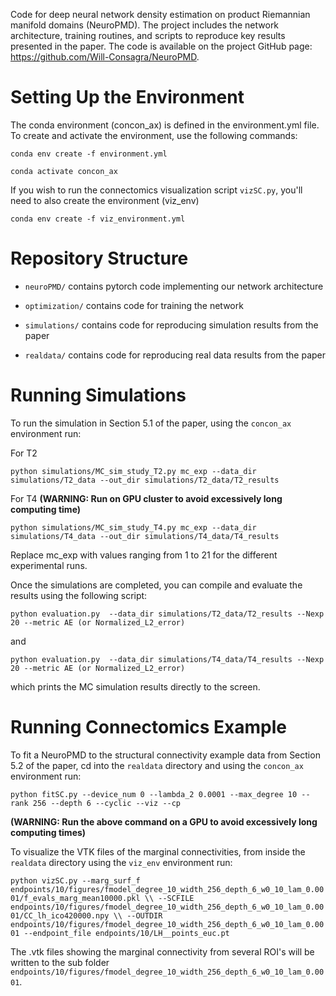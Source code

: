 Code for deep neural network density estimation on product Riemannian manifold domains (NeuroPMD). 
The project includes the network architecture, training routines, and scripts to reproduce key results presented in the paper. 
The code is available on the project GitHub page: https://github.com/Will-Consagra/NeuroPMD.

# Setting Up the Environment

The conda environment (concon_ax) is defined in the environment.yml file. To create and activate the environment, use the following commands:

`conda env create -f environment.yml` 

`conda activate concon_ax`

If you wish to run the connectomics visualization script `vizSC.py`, you'll need to also create the environment (viz_env)

`conda env create -f viz_environment.yml` 


# Repository Structure

- `neuroPMD/` contains pytorch code implementing our network architecture

- `optimization/` contains code for training the network 

- `simulations/` contains code for reproducing simulation results from the paper 

- `realdata/` contains code for reproducing real data results from the paper 

# Running Simulations

To run the simulation in Section 5.1 of the paper, using the `concon_ax` environment run:

For T2

`python simulations/MC_sim_study_T2.py mc_exp --data_dir simulations/T2_data --out_dir simulations/T2_data/T2_results`

For T4 **(WARNING: Run on GPU cluster to avoid excessively long computing time)**

`python simulations/MC_sim_study_T4.py mc_exp --data_dir simulations/T4_data --out_dir simulations/T4_data/T4_results`

Replace mc_exp with values ranging from 1 to 21 for the different experimental runs.

Once the simulations are completed, you can compile and evaluate the results using the following script:

`python evaluation.py  --data_dir simulations/T2_data/T2_results --Nexp 20 --metric AE (or Normalized_L2_error)`

and 

`python evaluation.py  --data_dir simulations/T4_data/T4_results --Nexp 20 --metric AE (or Normalized_L2_error)`

which prints the MC simulation results directly to the screen. 

# Running Connectomics Example 

To fit a NeuroPMD to the structural connectivity example data from Section 5.2 of the paper, cd into the `realdata` directory and using the `concon_ax` environment run:

`python fitSC.py --device_num 0 --lambda_2 0.0001 --max_degree 10 --rank 256 --depth 6 --cyclic --viz --cp`

**(WARNING: Run the above command on a GPU to avoid excessively long computing times)**

To visualize the VTK files of the marginal connectivities, from inside the `realdata` directory using the `viz_env` environment run:

`python vizSC.py --marg_surf_f endpoints/10/figures/fmodel_degree_10_width_256_depth_6_w0_10_lam_0.0001/f_evals_marg_mean10000.pkl \\
				--SCFILE endpoints/10/figures/fmodel_degree_10_width_256_depth_6_w0_10_lam_0.0001/CC_lh_ico420000.npy \\
				--OUTDIR endpoints/10/figures/fmodel_degree_10_width_256_depth_6_w0_10_lam_0.0001
				--endpoint_file endpoints/10/LH__points_euc.pt
`

The .vtk files showing the marginal connectivity from several ROI's will be written to the sub folder `endpoints/10/figures/fmodel_degree_10_width_256_depth_6_w0_10_lam_0.0001`.

